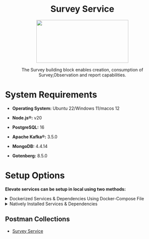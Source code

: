 <div align="center">

# Survey Service

<a href="https://shikshalokam.org/elevate/">
<img
    src="https://shikshalokam.org/wp-content/uploads/2021/06/elevate-logo.png"
    height="140"
    width="300"
  />
</a>

</br>

The Survey building block enables creation, consumption of Survey,Observation and report capabilities.

  

</div>

  

# System Requirements
-  **Operating System:** Ubuntu 22/Windows 11/macos 12

-  **Node.js®:** v20

-  **PostgreSQL:** 16

-  **Apache Kafka®:** 3.5.0

-  **MongoDB:** 4.4.14

-  **Gotenberg:** 8.5.0

# Setup Options

**Elevate services can be setup in local using two methods:**

<details><summary>Dockerized Services & Dependencies Using Docker-Compose File</summary>


## Dockerized Services & Dependencies

Expectation: Upon following the prescribed steps, you will achieve a fully operational Project application setup, complete with both the portal and backend services.

## Prerequisites

To set up the Project application, ensure you have Docker and Docker Compose installed on your system. For Ubuntu users, detailed installation instructions for both can be found in the documentation here: [How To Install and Use Docker Compose on Ubuntu](https://www.digitalocean.com/community/tutorials/how-to-install-and-use-docker-compose-on-ubuntu-20-04). For Windows and MacOS users, you can refer to the Docker documentation for installation instructions: [Docker Compose Installation Guide](https://docs.docker.com/compose/install/). Once these prerequisites are in place, you're all set to get started with setting up the Project application.

Service also uses gotenberg for creation of project certificate. You can read more about it here : [Gotenberg](https://gotenberg.dev/docs/getting-started/introduction).
 
## Installation

   1.  **Create survey Directory:** Create a directory named **survey**.

       > Example Command: `mkdir survey && cd survey/`

   2.  **Download Docker Compose File:** Retrieve the **[docker-compose.yml](https://github.com/ELEVATE-Project/samiksha-service/raw/main/documentation/1.0.0/dockerized/docker-compose.yml)** file from the Survey service repository and save it to the survey directory.

      ```
      curl -OJL https://github.com/ELEVATE-Project/samiksha-service/raw/main/documentation/1.0.0/dockerized/docker-compose.yml
      ```

      > Note: All commands are run from the survey directory.

      Directory structure:
   
        ```
          ./survey
             └── docker-compose.yml
        ```

  3.  **Download Environment Files**: Using the OS specific commands given below, download environment files for all the services.


    -  **Ubuntu/Linux/Mac**

          ```
          curl -L  -O https://github.com/ELEVATE-Project/samiksha-service/raw/main/documentation/1.0.0/dockerized/envs/interface_env \
          -O https://github.com/ELEVATE-Project/samiksha-service/raw/main/documentation/1.0.0/dockerized/envs/entity_management_env \
          -O https://github.com/ELEVATE-Project/samiksha-service/raw/main/documentation/1.0.0/dockerized/envs/samiksha_env \
          -O https://github.com/ELEVATE-Project/samiksha-service/raw/main/documentation/1.0.0/dockerized/envs/notification_env \
          -O https://github.com/ELEVATE-Project/samiksha-service/raw/main/documentation/1.0.0/dockerized/envs/scheduler_env \
          -O https://github.com/ELEVATE-Project/samiksha-service/raw/main/documentation/1.0.0/dockerized/envs/user_env \
          -O https://github.com/ELEVATE-Project/samiksha-service/raw/main/documentation/1.0.0/dockerized/envs/env.js
         ```
    
    -  **Windows**

        ```
        curl -L -O https://github.com/ELEVATE-Project/samiksha-service/raw/main/documentation/1.0.0/dockerized/envs/interface_env
        curl -L -O https://github.com/ELEVATE-Project/samiksha-service/raw/main/documentation/1.0.0/dockerized/envs/entity_management_env
        curl -L -O https://github.com/ELEVATE-Project/samiksha-service/raw/main/documentation/1.0.0/dockerized/envs/samiksha_env
        curl -L -O https://github.com/ELEVATE-Project/samiksha-service/raw/main/documentation/1.0.0/dockerized/envs/notification_env
        curl -L -O https://github.com/ELEVATE-Project/samiksha-service/raw/main/documentation/1.0.0/dockerized/envs/scheduler_env
        curl -L -O https://github.com/ELEVATE-Project/samiksha-service/raw/main/documentation/1.0.0/dockerized/envs/user_env
        curl -L -O https://github.com/ELEVATE-Project/samiksha-service/raw/main/documentation/1.0.0/dockerized/envs/env.js
        ```

>  **Note:** Modify the environment files as necessary for your deployment using any text editor, ensuring that the values are appropriate for your environment. The default values provided in the current files are functional and serve as a good starting point. Refer to the sample env files provided at the [Samiksha](https://github.com/ELEVATE-Project/samiksha-service/blob/main/.env.sample), [User](https://github.com/ELEVATE-Project/user/blob/master/src/.env.sample), [Notification](https://github.com/ELEVATE-Project/notification/blob/master/src/.env.sample), [Scheduler](https://github.com/ELEVATE-Project/scheduler/blob/master/src/.env.sample), [Interface](https://github.com/ELEVATE-Project/interface-service/blob/main/src/.env.sample) and [Entity-management](https://github.com/ELEVATE-Project/entity-management/blob/main/src/.env.sample) repositories for reference.

>  **Caution:** While the default values in the downloaded environment files enable the Project Application to operate, certain features may not function correctly or could be impaired unless the adopter-specific environment variables are properly configured.

4.  **Download `replace_volume_path` Script File**

    -  **Ubuntu/Linux/Mac**
       ```
        curl -OJL https://raw.githubusercontent.com/ELEVATE-Project/samiksha-service/refs/heads/main/documentation/1.0.0/dockerized/scripts/mac-linux/replace_volume_path.sh
       ```
    -  **Windows**
        ```
        curl -OJL https://raw.githubusercontent.com/ELEVATE-Project/samiksha-              
        service/refs/heads/main/documentation/1.0.0/dockerized/scripts/windows/replace_volume_path.bat
        ```
5.  **Run `replace_volume_path` Script File**
 
    -  **Ubuntu/Linux/Mac**

       a. Make the `replace_volume_path.sh` file an executable.
         ```
         chmod +x replace_volume_path.sh
         ```
       b. Run the script file using the following command.
         ```
         ./replace_volume_path.sh
         ```

    -  **Windows**
       Run the script file using the following command.
       ```
       replace_volume_path.sh
       ```

6. **Download `docker-compose-up` & `docker-compose-down` Script Files**

   -   **Ubuntu/Linux/Mac**

       1. Download the files.

          ```
          curl -OJL https://github.com/ELEVATE-Project/samiksha-service/raw/main/documentation/1.0.0/dockerized/scripts/mac-linux/docker-compose-up.sh
          ```

          ```
          curl -OJL https://github.com/ELEVATE-Project/samiksha-service/raw/main/documentation/1.0.0/dockerized/scripts/mac-linux/docker-compose-down.sh
          ```

        2. Make the files executable by running the following commands.

            ```
            chmod +x docker-compose-up.sh
            ```

            ```
            chmod +x docker-compose-down.sh
            ```

    -    **Windows**	
			```
		    curl -OJL https://github.com/ELEVATE-Project/samiksha-      
			service/raw/features_dockerSetup/documentation/1.0.0/dockerized/scripts/windows/docker-compose-up.bat
			```
		    ```
		    curl -OJL https://github.com/ELEVATE-Project/samiksha-service/raw/main/documentation/1.0.0/dockerized/scripts/windows/docker-compose-down.bat
		    ```

9.  **Run All Services & Dependencies:** All services and dependencies can be started using the `docker-compose-up` script file.

   - **Ubuntu/Linux/Mac**

	    ```
	    ./docker-compose-up.sh
	    ```

  - **Windows**

	    ```
	    docker-compose-up.bat
	    ```

       > Double-click the file or run the above command from the terminal.

  

       > **Note**: During the first Docker Compose run, the database, migration seeder files, and the script to set the default organization will be executed 
       automatically.




1.  **Access The Survey Application**:Once the services are up and the front-end app bundle is built successfully, navigate to **[localhost:7007](http://localhost:7007/)** to access the Survey app.

  

9.  **Gracefully Stop All Services & Dependencies:**All containers which are part of the docker-compose can be gracefully stopped by pressing `Ctrl + c` in the same terminal where the services are running.

  

10.  **Remove All Service & Dependency Containers**:

  

All docker containers can be stopped and removed by using the `docker-compose-down` file.

  

  

-  **Ubuntu/Linux/Mac**

    ```
    ./docker-compose-down.sh
    ```

 - **Windows**

    ```
    docker-compose-down.bat
    ```
  
>  **Caution**: As per the default configuration in the `docker-compose-mentoring.yml` file, using the `down` command will lead to data loss since the database container does not persist data. To persist data across `down` commands and subsequent container removals, refer to the "Persistence of Database Data in Docker Containers" section of this documentation.


## Enable Citus Extension
 
User management service comes with this bundle relies on PostgreSQL as its core database system. To boost performance and scalability, users can opt to enable the Citus extension. This transforms PostgreSQL into a distributed database, spreading data across multiple nodes to handle large datasets more efficiently as demand grows.
  

For more information, refer **[Citus Data](https://www.citusdata.com/)**.
  
To enable the Citus extension for mentoring and user services, follow these steps.

1. Create a sub-directory named `user` and download `distributionColumns.sql` into it.

    ```
    mkdir user && curl -o ./user/distributionColumns.sql -JL https://github.com/ELEVATE-Project/samiksha-          
    service/raw/main/documentation/1.0.0/distribution-columns/user/distributionColumns.sql
    ```
2. Set up the citus_setup file by following the steps given below.

-  **Ubuntu/Linux/Mac**

1. Download the `citus_setup.sh` file.

    ```
    curl -OJL https://github.com/ELEVATE-Project/samiksha-service/raw/main/documentation/1.0.0/dockerized/scripts/mac-linux/citus_setup.sh
    ```

2. Make the setup file executable by running the following command.

    ```
    chmod +x citus_setup.sh
    ```

3. Enable Citus and set distribution columns for `user` database by running the `citus_setup.sh`with the following arguments.

    ```
    ./citus_setup.sh user postgres://postgres:postgres@localhost:5432/user
    ```

 - **Windows**

1. Download the `citus_setup.bat` file.

    ```
    curl -OJL https://github.com/ELEVATE-Project/samiksha-service/raw/main/documentation/1.0.0/dockerized/scripts/windows/citus_setup.bat
    ```
    
2. Enable Citus and set distribution columns for `user` database by running the `citus_setup.bat`with the following arguments.

    ```
    citus_setup.bat user postgres://postgres:postgres@citus_master:5432/user
    ```

> **Note:** Since the `citus_setup.bat` file requires arguments, it must be run from a terminal.

  

## Persistence Of Database Data In Docker Container 

To ensure the persistence of database data when running `docker compose down`, it is necessary to modify the `docker-compose-project.yml` file according to the steps given below:

1.  **Modification Of The `docker-compose-project.yml` File:**

Begin by opening the `docker-compose-project.yml` file. Locate the section pertaining to the Citus and mongo container and proceed to uncomment the volume specification. This action is demonstrated in the snippet provided below:

```yaml

mongo:
image: 'mongo:4.4.14'
restart: 'always'
ports:
- '27017:27017'
networks:
- project_net
volumes:
- mongo-data:/data/db
logging:
driver: none
citus:
image: citusdata/citus:11.2.0
container_name: 'citus_master'
ports:
- 5432:5432
volumes:
- citus-data:/var/lib/postgresql/data
```

2.  **Uncommenting Volume Names Under The Volumes Section:**

Next, navigate to the volumes section of the file and proceed to uncomment the volume names as illustrated in the subsequent snippet:

```yaml

networks:
elevate_net:
external: false
volumes:
citus-data:
mongo-data:
```

By implementing these adjustments, the configuration ensures that when the `docker-compose down` command is executed, the database data is securely stored within the specified volumes. Consequently, this data will be retained and remain accessible, even after the containers are terminated and subsequently reinstated using the `docker-compose up` command.

## Sample User Accounts Generation

During the initial setup of Project services with the default configuration, you may encounter issues creating new accounts through the regular SignUp flow on the Survey portal. This typically occurs because the default SignUp process includes OTP verification to prevent abuse. Until the notification service is configured correctly to send actual emails, you will not be able to create new accounts.

In such cases, you can generate sample user accounts using the steps below. This allows you to explore the Project services and portal immediately after setup.

>  **Warning:** Use this generator only immediately after the initial system setup and before any normal user accounts are created through the portal. It should not be used under any circumstances thereafter.

1.  **Download The `sampleData.sql` Files:**

-  **Ubuntu/Linux/Mac**

    ```
    mkdir -p sample-data/user && \
    curl -L https://raw.githubusercontent.com/ELEVATE-Project/samiksha-service/main/documentation/1.0.0/sample-data/mac-  
    linux/user/sampleData.sql -o sample-data/user/sampleData.sql
    ```

 - **Windows**

    ```
    mkdir sample-data\user 2>nul & ^
    curl -L https://raw.githubusercontent.com/ELEVATE-Project/samiksha-service/main/documentation/1.0.0/sample-data/windows/user/sampleData.sql     -o sample-data/user/sampleData.sql
    ```

2.  **Download The `insert_sample_data` Script File:**

-  **Ubuntu/Linux/Mac**

    ```
    curl -L -o insert_sample_data.sh https://raw.githubusercontent.com/ELEVATE-Project/samiksha-      
    service/main/documentation/1.0.0/dockerized/scripts/mac-linux/insert_sample_data.sh && chmod +x insert_sample_data.sh
    ```

- **Windows**

    ```
    curl -L -o insert_sample_data.bat https://github.com/ELEVATE-Project/samiksha-    
    service/raw/main/documentation/1.0.0/dockerized/scripts/windows/insert_sample_data.bat
    ```

3.  **Run The `insert_sample_data` Script File:**

-  **Ubuntu/Linux/Mac**

    ```
    ./insert_sample_data.sh user postgres://postgres:postgres@citus_master:5432/user
    ```

 - **Windows**

    ```
    insert_sample_data.bat user postgres://postgres:postgres@citus_master:5432/user
    ```

After successfully running the script mentioned above, the following user accounts will be created and available for login:

| Email ID | Password | Role |
| ------------------------ | ---------- | ----------------------- |
| aaravpatel@example.com | Password1@ | State Education Officer |
| arunimareddy@example.com | Password1@ | State Education Officer |
| aaravpatel@example.com | Password1@ | State Education Officer |

## Insert Initial Data

-  **Ubuntu/Linux** && **Windows**

    ```
    docker exec -it samiksha sh -c "node documentation/1.0.0/dockerized/scripts/mac-linux/insert_sample_solutions.js"
    ```
    
</details>

<details>


<summary>Natively Installed Services & Dependencies </summary>

  

  

## PM2 Managed Services & Natively Installed Dependencies

Expectation: Upon following the prescribed steps, you will achieve a fully operational Survey application setup. Both the portal and backend services are managed using PM2, with all dependencies installed natively on the host system.  

## Prerequisites

Before setting up the following Survey application, dependencies given below should be installed and verified to be running. Refer to the steps given below to install them and verify.

-  **Ubuntu/Linux**

     1. Download dependency management scripts:

        ```
        curl -OJL https://raw.githubusercontent.com/ELEVATE-Project/samiksha-    
        service/refs/heads/feature/sample_data_scripts/documentation/1.0.0/scripts/linux/check-dependencies.sh && \
        curl -OJL https://raw.githubusercontent.com/ELEVATE-Project/samiksha-              
        service/refs/heads/feature/sample_data_scripts/documentation/1.0.0/scripts/linux/install-dependencies.sh && \
        curl -OJL https://raw.githubusercontent.com/ELEVATE-Project/samiksha- 
        service/refs/heads/feature/sample_data_scripts/documentation/1.0.0/scripts/linux/uninstall-dependencies.sh && \
        chmod +x check-dependencies.sh && \
        chmod +x install-dependencies.sh && \
        chmod +x uninstall-dependencies.sh
        ```
    2. Verify installed dependencies by running `check-dependencies.sh`:

       ```
       ./check-dependencies.sh
       ```

       > Note: Keep note of any missing dependencies.

   3. Install dependencies by running `install-dependencies.sh`:

       ```
        ./install-dependencies.sh
       ```
       > Note: Install all missing dependencies and use check-dependencies script to ensure everything is installed and running.

   4. Uninstall dependencies by running `uninstall-dependencies.sh`:

       ```
        ./uninstall-dependencies.sh
       ```

      > Warning: Due to the destructive nature of the script (without further warnings), it should only be used during the initial setup of the dependencies. 
       For example, Uninstalling PostgreSQL/Citus using script will lead to data loss. USE EXTREME CAUTION.

      > Warning: This script should only be used to uninstall dependencies that were installed via installation script in step 3. If same dependencies were 
       installed using other methods, refrain from using this script. This script is provided in-order to reverse installation in-case issues arise from a bad 
       install.

  
-  **MacOS**

     1. Install Node.js 20:

        ```
         brew install node@20
        ```

       ```
         brew link --overwrite node@20
       ```

     2. Install Kafka:

       ```
         brew install kafka
       ```

     3. Install PostgreSQL 16:

       ```
         brew install postgresql@16
       ```

     4. Install PM2:

       ```
        sudo npm install pm2@latest -g
       ```

     5. Install Redis:

       ```
         brew install redis
       ```
     6. Install Mongo:

        ```
          brew install mongodb-community@7.0
        ```

     7. Download `check-dependencies.sh` file:

       ```
        curl -OJL https://raw.githubusercontent.com/ELEVATE-Project/samiksha-    
        service/refs/heads/feature/sample_data_scripts/documentation/1.0.0/scripts/macos/check-dependencies.sh && \
        chmod +x check-dependencies.sh
       ```

    8. Verify installed dependencies by running `check-dependencies.sh`:

       ```
       ./check-dependencies.sh
       ```
## Installation
 1.  **Create Elevate-survey Directory:** Create a directory named **elevate-survey**.

      > Example Command: `mkdir elevate-survey && cd elevate-survey/`

 2.  **Git Clone Services And Portal Repositories**

      -  **Ubuntu/Linux/MacOS**

              ```
                git clone -b main https://github.com/ELEVATE-Project/samiksha-service.git && \
                git clone -b main https://github.com/ELEVATE-Project/entity-management.git && \
                git clone -b master https://github.com/ELEVATE-Project/user.git && \
                git clone -b master https://github.com/ELEVATE-Project/notification.git && \
                git clone -b main https://github.com/ELEVATE-Project/interface-service.git && \
                git clone -b master https://github.com/ELEVATE-Project/scheduler.git && \
                git clone -b main https://github.com/ELEVATE-Project/observation-survey-projects-pwa.git
              ``` 

 3.  **Install NPM Packages**

      -  **Ubuntu/Linux/MacOS**

           ```
             cd samiksha-service && npm install && cd ../ && \
             cd user/src && npm install && cd ../.. && \
             cd notification/src && npm install && cd ../.. && \
             cd interface-service/src && npm install && cd ../.. && \
             cd scheduler/src && npm install && cd ../.. && \
             cd observation-survey-projects-pwa && npm install --force && cd ..
           ```  
4.  **Download Environment Files**

 -  **Ubuntu/Linux**

          ```
            curl -L -o samiksha-service/.env https://raw.githubusercontent.com/ELEVATE-Project/samiksha- 
            service/refs/heads/feature/sample_data_scripts/documentation/1.0.0/native/envs/survey_service_env && \
            curl -L -o user/src/.env https://raw.githubusercontent.com/ELEVATE-Project/samiksha- 
            service/refs/heads/feature/sample_data_scripts/documentation/1.0.0/native/envs/user_env && \
            curl -L -o notification/src/.env https://raw.githubusercontent.com/ELEVATE-Project/samiksha- 
            service/refs/heads/feature/sample_data_scripts/documentation/1.0.0/native/envs/notification_env && \
            curl -L -o interface-service/src/.env https://raw.githubusercontent.com/ELEVATE-Project/samiksha- 
            service/refs/heads/feature/sample_data_scripts/documentation/1.0.0/native/envs/interface_env && \
            curl -L -o scheduler/src/.env https://raw.githubusercontent.com/ELEVATE-Project/samiksha- 
            service/refs/heads/feature/sample_data_scripts/documentation/1.0.0/native/envs/scheduler_env && \
            curl -L -o observation-survey-projects-pwa/src/environments/environment.ts https://raw.githubusercontent.com/ELEVATE-Project/samiksha- 
            service/refs/heads/feature/sample_data_scripts/documentation/1.0.0/native/envs/environment.ts

          ```

-  **MacOS**

          ```
           curl -L -o samiksha-service/.env https://raw.githubusercontent.com/ELEVATE-Project/samiksha- 
           service/refs/heads/feature/sample_data_scripts/documentation/1.0.0/native/envs/survey_service_env && \
           curl -L -o user/src/.env https://raw.githubusercontent.com/ELEVATE-Project/samiksha- 
           service/refs/heads/feature/sample_data_scripts/documentation/1.0.0/native/envs/user_env && \
           curl -L -o notification/src/.env https://raw.githubusercontent.com/ELEVATE-Project/samiksha- 
           service/refs/heads/feature/sample_data_scripts/documentation/1.0.0/native/envs/notification_env && \
           curl -L -o interface-service/src/.env https://raw.githubusercontent.com/ELEVATE-Project/samiksha- 
           service/refs/heads/feature/sample_data_scripts/documentation/1.0.0/native/envs/interface_env && \
           curl -L -o scheduler/src/.env https://raw.githubusercontent.com/ELEVATE-Project/samiksha- 
           service/refs/heads/feature/sample_data_scripts/documentation/1.0.0/native/envs/scheduler_env && \
           curl -L -o observation-survey-projects-pwa/src/environments/environment.ts https://raw.githubusercontent.com/ELEVATE-Project/samiksha- 
           service/refs/heads/feature/sample_data_scripts/documentation/1.0.0/native/envs/environment.ts

         ```


 >  **Note:** Modify the environment files as necessary for your deployment using any text editor, ensuring that the values are appropriate for your 
      environment. The default values provided in the current files are functional and serve as a good starting point. Refer to the sample env files 
     provided at the [Survey](https://github.com/ELEVATE-Project/samiksha/blob/master/src/.env.sample), [User](https://github.com/ELEVATE- 
     Project/user/blob/master/src/.env.sample), [Notification](https://github.com/ELEVATE-Project/notification/blob/master/src/.env.sample), [Scheduler] 
    (https://github.com/ELEVATE-Project/scheduler/blob/master/src/.env.sample), and [Interface](https://github.com/ELEVATE-Project/interface- 
     service/blob/main/src/.env.sample) repositories for reference.

  
  

>  **Caution:** While the default values in the downloaded environment files enable the Survey Application to operate, certain features may not function 
 correctly or could be impaired unless the adopter-specific environment variables are properly configured.

> For detailed instructions on adjusting these values, please consult the **[Survey Environment Variable Modification Guide](https://github.com/ELEVATE- 
  Project/mentoring/blob/master/documentation/1.0.0/Survey-Env-Modification-README.md)**.

  
>  **Important:** As mentioned in the above linked document, the **User SignUp** functionality may be compromised if key environment variables are not set correctly during deployment. If you opt to skip this setup, consider using the sample user account generator detailed in the `Sample User Accounts Generation` section of this document.

5.  **Create Databases**

  

  

    -  **Ubuntu/Linux**

  

     1. Download `create-databases.sh` Script File:

        ```
         curl -OJL https://raw.githubusercontent.com/ELEVATE-Project/samiksha- 
         service/refs/heads/feature/sample_data_scripts/documentation/1.0.0/native/scripts/linux/create-databases.sh
        ```
     2. Make the executable by running the following command:

        ```
         chmod +x create-databases.sh
        ```
     3. Run the script file:

        ```
         ./create-databases.sh
        ```
-  **MacOS**

     1. Download `create-databases.sh` Script File:

        ```
          curl -OJL https://raw.githubusercontent.com/ELEVATE-Project/samiksha- 
          service/refs/heads/feature/sample_data_scripts/documentation/1.0.0/native/scripts/macos/create-databases.sh
        ```
    2. Make the executable by running the following command:

        ```
         chmod +x create-databases.sh
        ```
    3. Run the script file:

        ```
         ./create-databases.sh
        ```

6.  **Run Migrations To Create Tables**

 -  **Ubuntu/Linux/MacOS**

      1. Install Sequelize-cli globally:

        ```
          sudo npm i sequelize-cli -g
        ```
      2. Run Migrations:

        ```
         cd user/src && npx sequelize-cli db:migrate && cd ../.. && \
         cd notification/src && npx sequelize-cli db:migrate && cd ../..
        ```
7.  **Enabling Citus And Setting Distribution Columns (Optional)**

To boost performance and scalability, users can opt to enable the Citus extension. This transforms PostgreSQL into a distributed database, spreading data across multiple nodes to handle large datasets more efficiently as demand grows.

    > NOTE: Currently only available for Linux based operation systems.

  

  1. Download user `distributionColumns.sql` file.

     ```
      curl -o ./user/distributionColumns.sql -JL https://raw.githubusercontent.com/ELEVATE-Project/samiksha- 
      service/refs/heads/feature/sample_data_scripts/documentation/1.0.0/user/distributionColumns.sql
     ```
  2. Set up the `citus_setup` file by following the steps given below.

  -  **Ubuntu/Linux**

    1. Download the `citus_setup.sh` file:

       ```
        curl -OJL https://raw.githubusercontent.com/ELEVATE-Project/samiksha- 
        service/refs/heads/feature/sample_data_scripts/documentation/1.0.0/native/scripts/linux/citus_setup.sh
       ```
    2. Make the setup file executable by running the following command:

       ```
       chmod +x citus_setup.sh
       ```
    3. Enable Citus and set distribution columns for `user` database by running the `citus_setup.sh`with the following arguments.

      ```
       ./citus_setup.sh user postgres://postgres:postgres@localhost:9700/users
      ```
8.  **Insert Initial Data**

    Use Survey in-build seeders to insert the initial data.

  -  **Ubuntu/Linux/MacOS**

      ```
        cd samiksha-service && npm run db:populate-data && cd ../ && \
        cd user/src && npm run db:seed:all && cd ../..
      ```  
9.  **Start The Services**

    Following the steps given below, 2 instances of each MentorEd backend service will be deployed and be managed by PM2 process manager.

    -  **Ubuntu/Linux**

       ```
        cd samiksha-service && pm2 start app.js -i 2 --name survey-service && cd ../ && \
        cd user/src && pm2 start app.js -i 2 --name survey-user && cd ../.. && \
        cd notification/src && pm2 start app.js -i 2 --name survey-notification && cd ../.. && \
        cd interface-service/src && pm2 start app.js -i 2 --name survey-interface && cd ../.. && \
        cd scheduler/src && pm2 start app.js -i 2 --name survey-scheduler && cd ../..
       ```

   -  **MacOS**

       ```
         cd samiksha-service && npx pm2 start app.js -i 2 --name survey-service && cd ../ && \
         cd user/src && npx pm2 start app.js -i 2 --name survey-user && cd ../.. && \
         cd notification/src && npx pm2 start app.js -i 2 --name survey-notification && cd ../.. && \
         cd interface-service/src && npx pm2 start app.js -i 2 --name survey-interface && cd ../.. && \
         cd scheduler/src && npx pm2 start app.js -i 2 --name survey-scheduler && cd ../..
       ```


10.  **Run Service Scripts**

   -  **Ubuntu/Linux/MacOS**

        ```
         cd user/src/scripts && node insertDefaultOrg.js && node viewsScript.js && \
         node -r module-alias/register uploadSampleCSV.js && cd ../../..
        ```
11.  **Start The Portal**

      Survey portal utilizes Ionic and Angular CLI for building the browser bundle, follow the steps given below to install them and start the portal.
  
   -  **Ubuntu/Linux**

       1. Install Ionic CLI globally:
 
           ```
             sudo npm install -g @ionic/cli
           ```

       2. Install Angular CLI globally:

          ```
           sudo npm install -g @angular/cli
          ```

       3. Navigate to `observation-survey-projects-pwa` directory:

           ```
           cd observation-survey-projects-pwa
           ```

      4. Build the portal

          ```
          ionic build
          ```

      5. Start the portal:

          ```
            ionic serve
          ```

-  **MacOS**

    1. Install Ionic CLI globally:

       ```
        sudo npm install -g @ionic/cli
       ```

    2. Install Angular CLI globally:

       ```
        sudo npm install -g @angular/cli
       ```

    3. Navigate to `observation-survey-projects-pwa` directory:

       ```
        cd observation-survey-projects-pwa
       ```

    4. Build the portal:

       ```
         npx ionic build
       ```

     5. Start the portal:

        ```
        npx ionix serve
        ```

-  **Windows**

    1. Install Ionic CLI globally:

       ```
         npm install -g @ionic/cli
       ```

    2. Install Angular CLI globally:

       ```
        npm install -g @angular/cli
       ```

    3. Navigate to `observation-survey-projects-pwa` directory:

       ```
         cd observation-survey-projects-pwa
       ```

    4. Build the portal

       ```
        ionic build
       ```

    5. Start the portal:

       ```
       ionic serve
       ```

Navigate to http://localhost:8100 to access the Survey Portal.

## Sample User Accounts Generation

During the initial setup of Survey services with the default configuration, you may encounter issues creating new accounts through the regular SignUp flow on the Survey portal. This typically occurs because the default SignUp process includes OTP verification to prevent abuse. Until the notification service is configured correctly to send actual emails, you will not be able to create new accounts.

In such cases, you can generate sample user accounts using the steps below. This allows you to explore the Survey services and portal immediately after setup.

>  **Warning:** Use this generator only immediately after the initial system setup and before any normal user accounts are created through the portal. It should not be used under any circumstances thereafter.

-  **Ubuntu/Linux**

    ```
    curl -o insert_sample_data.sh https://raw.githubusercontent.com/ELEVATE-Project/samiksha-service/refs/heads/feature/sample_data_scripts/documentation/1.0.0/native/scripts/linux/insert_sample_data.sh && \
    chmod +x insert_sample_data.sh && \
    ./insert_sample_data.sh
    ```

-   **MacOS**

    ```
    curl -o insert_sample_data.sh https://raw.githubusercontent.com/ELEVATE-Project/samiksha-service/refs/heads/feature/sample_data_scripts/documentation/1.0.0/scripts/macos/insert_sample_data.sh && \
    chmod +x insert_sample_data.sh && \
    ./insert_sample_data.sh
    ```

After successfully running the script mentioned above, the following user accounts will be created and available for login:

  

  

| Email ID | Password | Role |

  

| ------------------------ | ---------- | ------------------ |

  

| aaravpatel@example.com | Password1@ | Mentee |

  

| arunimareddy@example.com | Password1@ | Mentor |

  

| devikasingh@example.com | Password1@ | Organization Admin |

  

  

</details>

## Postman Collections

-   [Survey Service](https://github.com/ELEVATE-Project/samiksha-service/tree/main/api-doc)
